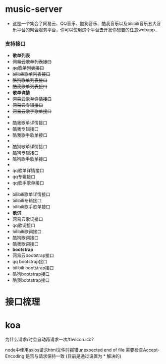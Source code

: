 <!--
 * @Author: lzy-Jerry
 * @Date: 2022-12-21 22:30:36
 * @LastEditors: lzy-Jerry
 * @LastEditTime: 2023-01-22 23:51:19
 * @FilePath: \music\music-server\README.md
 * @Description: 
-->
# music-server
- 这是一个集合了网易云、QQ音乐、酷狗音乐、酷我音乐以及bilibili音乐五大音乐平台的聚合服务平台，你可以使用这个平台去开发你想要的任意webapp...


### 支持接口

- **歌单列表**
- ~~网易云歌单列表接口~~
- ~~qq歌单列表接口~~
- ~~bilibili歌单列表接口~~
- ~~酷狗歌单列表接口~~
- ~~酷我歌单列表接口~~
- **歌单详情**
- ~~网易云歌单详情接口~~
- ~~网易云专辑接口~~
- ~~网易云歌手歌单接口~~
-
- 酷我歌单详情接口
- 酷我专辑接口
- 酷我歌手歌单接口
-
- 酷狗歌单详情接口
- 酷狗专辑接口
- 酷狗歌手歌单接口
-
- qq歌单详情接口
- qq专辑接口
- qq歌手歌单接口
- 
- bilibili歌单详情接口
- bilibili专辑接口
- bilibili歌手歌单接口
- **歌词**
- 网易云歌词接口
- qq歌词接口
- bilibili歌词接口
- 酷狗歌词接口
- 酷我歌词接口
- **bootstrap**
- 网易云bootstrap接口
- qq bootstrap接口
- bilibili bootstrap接口
- 酷狗bootstrap接口
- 酷我bootstrap接口

# 接口梳理


# koa
为什么请求/时会自动再请求一次/favicon.ico?

node中使用axios请求html文件时报错unexpected end of file 需要检查Accept-Encoding 是否与请求保持一致 (目前是通过设置为 * 解决的)
